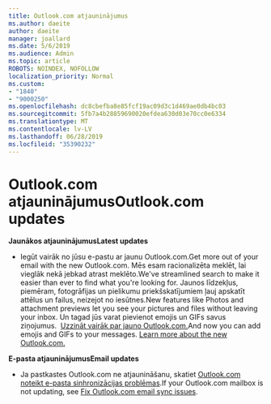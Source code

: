 ```yaml
---
title: Outlook.com atjauninājumus
ms.author: daeite
author: daeite
manager: joallard
ms.date: 5/6/2019
ms.audience: Admin
ms.topic: article
ROBOTS: NOINDEX, NOFOLLOW
localization_priority: Normal
ms.custom:
- "1840"
- "9000250"
ms.openlocfilehash: dc8cbefba8e85fcf19ac09d3c1d469ae0db4bc03
ms.sourcegitcommit: 5fb7a4b28859690020efdea630d03e70cc0e6334
ms.translationtype: MT
ms.contentlocale: lv-LV
ms.lasthandoff: 06/28/2019
ms.locfileid: "35390232"
---
```

# <a name="outlookcom-updates"></a><span data-ttu-id="dfa14-102">Outlook.com atjauninājumus</span><span class="sxs-lookup"><span data-stu-id="dfa14-102">Outlook.com updates</span></span>

<span data-ttu-id="dfa14-103">**Jaunākos atjauninājumus**</span><span class="sxs-lookup"><span data-stu-id="dfa14-103">**Latest updates**</span></span>

- <span data-ttu-id="dfa14-104">Iegūt vairāk no jūsu e-pastu ar jaunu Outlook.com.</span><span class="sxs-lookup"><span data-stu-id="dfa14-104">Get more out of your email with the new Outlook.com.</span></span> <span data-ttu-id="dfa14-105">Mēs esam racionalizēta meklēt, lai vieglāk nekā jebkad atrast meklēto.</span><span class="sxs-lookup"><span data-stu-id="dfa14-105">We've streamlined search to make it easier than ever to find what you're looking for.</span></span> <span data-ttu-id="dfa14-106">Jaunos līdzekļus, piemēram, fotogrāfijas un pielikumu priekšskatījumiem ļauj apskatīt attēlus un failus, neizejot no iesūtnes.</span><span class="sxs-lookup"><span data-stu-id="dfa14-106">New features like Photos and attachment previews let you see your pictures and files without leaving your inbox.</span></span> <span data-ttu-id="dfa14-107">Un tagad jūs varat pievienot emojis un GIFs savus ziņojumus.  [Uzzināt vairāk par jauno Outlook.com.](https://support.office.com/article/40676ad0-c831-45ac-a023-5be633be798d)</span><span class="sxs-lookup"><span data-stu-id="dfa14-107">And now you can add emojis and GIFs to your messages. [Learn more about the new Outlook.com.](https://support.office.com/article/40676ad0-c831-45ac-a023-5be633be798d)</span></span>

<span data-ttu-id="dfa14-108">**E-pasta atjauninājumus**</span><span class="sxs-lookup"><span data-stu-id="dfa14-108">**Email updates**</span></span>

- <span data-ttu-id="dfa14-109">Ja pastkastes Outlook.com ne atjaunināšanu, skatiet [Outlook.com noteikt e-pasta sinhronizācijas problēmas](https://support.office.com/article/d39e3341-8d79-4bf1-b3c7-ded602233642).</span><span class="sxs-lookup"><span data-stu-id="dfa14-109">If your Outlook.com mailbox is not updating, see [Fix Outlook.com email sync issues](https://support.office.com/article/d39e3341-8d79-4bf1-b3c7-ded602233642).</span></span>